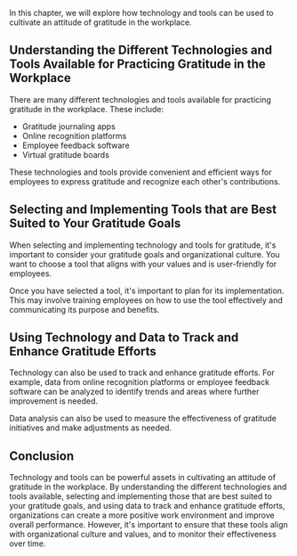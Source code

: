 
In this chapter, we will explore how technology and tools can be used to cultivate an attitude of gratitude in the workplace.

Understanding the Different Technologies and Tools Available for Practicing Gratitude in the Workplace
------------------------------------------------------------------------------------------------------

There are many different technologies and tools available for practicing gratitude in the workplace. These include:

* Gratitude journaling apps
* Online recognition platforms
* Employee feedback software
* Virtual gratitude boards

These technologies and tools provide convenient and efficient ways for employees to express gratitude and recognize each other's contributions.

Selecting and Implementing Tools that are Best Suited to Your Gratitude Goals
-----------------------------------------------------------------------------

When selecting and implementing technology and tools for gratitude, it's important to consider your gratitude goals and organizational culture. You want to choose a tool that aligns with your values and is user-friendly for employees.

Once you have selected a tool, it's important to plan for its implementation. This may involve training employees on how to use the tool effectively and communicating its purpose and benefits.

Using Technology and Data to Track and Enhance Gratitude Efforts
----------------------------------------------------------------

Technology can also be used to track and enhance gratitude efforts. For example, data from online recognition platforms or employee feedback software can be analyzed to identify trends and areas where further improvement is needed.

Data analysis can also be used to measure the effectiveness of gratitude initiatives and make adjustments as needed.

Conclusion
----------

Technology and tools can be powerful assets in cultivating an attitude of gratitude in the workplace. By understanding the different technologies and tools available, selecting and implementing those that are best suited to your gratitude goals, and using data to track and enhance gratitude efforts, organizations can create a more positive work environment and improve overall performance. However, it's important to ensure that these tools align with organizational culture and values, and to monitor their effectiveness over time.
